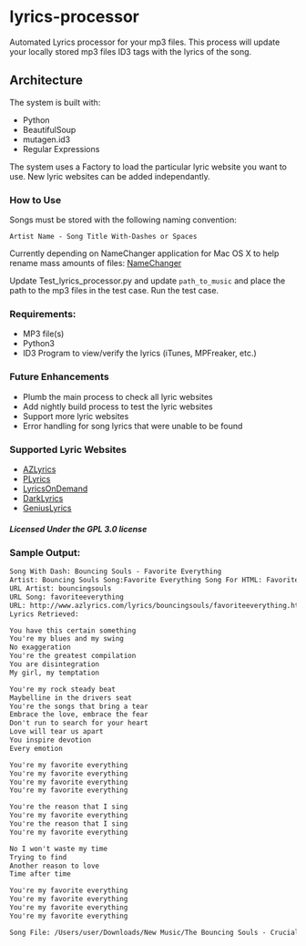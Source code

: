 # lyrics-processor
Automated Lyrics processor for your mp3 files.  This process will update your locally stored mp3 files ID3 tags with the lyrics of the song.

## Architecture
The system is built with:
- Python
- BeautifulSoup
- mutagen.id3
- Regular Expressions

The system uses a Factory to load the particular lyric website you want to use.
New lyric websites can be added independantly.

### How to Use
Songs must be stored with the following naming convention:

```Artist Name - Song Title With-Dashes or Spaces```

Currently depending on NameChanger application for Mac OS X to help rename mass amounts of files:
[NameChanger](https://mrrsoftware.com/namechanger/)

Update Test_lyrics_processor.py and update ```path_to_music``` and place the path to the mp3 files in the test case.
Run the test case.

### Requirements:
- MP3 file(s)
- Python3
- ID3 Program to view/verify the lyrics (iTunes, MPFreaker, etc.)

### Future Enhancements
- Plumb the main process to check all lyric websites
- Add nightly build process to test the lyric websites
- Support more lyric websites
- Error handling for song lyrics that were unable to be found

### Supported Lyric Websites
- [AZLyrics](http://www.azlyrics/com)
- [PLyrics](http://www.plyrics.com)
- [LyricsOnDemand](http://lyricsondemand.com)
- [DarkLyrics](http://www.darklyrics.com)
- [GeniusLyrics](http://www.genius.com)

##### Licensed Under the GPL 3.0 license


### Sample Output:
```5 Bouncing Souls - Favorite Everything.mp3
Song With Dash: Bouncing Souls - Favorite Everything
Artist: Bouncing Souls Song:Favorite Everything Song For HTML: Favorite Everything
URL Artist: bouncingsouls
URL Song: favoriteeverything
URL: http://www.azlyrics.com/lyrics/bouncingsouls/favoriteeverything.html
Lyrics Retrieved: 

You have this certain something
You're my blues and my swing
No exaggeration
You're the greatest compilation
You are disintegration
My girl, my temptation

You're my rock steady beat
Maybelline in the drivers seat
You're the songs that bring a tear
Embrace the love, embrace the fear
Don't run to search for your heart
Love will tear us apart
You inspire devotion
Every emotion

You're my favorite everything
You're my favorite everything
You're my favorite everything
You're my favorite everything

You're the reason that I sing
You're my favorite everything
You're the reason that I sing
You're my favorite everything

No I won't waste my time
Trying to find
Another reason to love
Time after time

You're my favorite everything
You're my favorite everything
You're my favorite everything
You're my favorite everything

Song File: /Users/user/Downloads/New Music/The Bouncing Souls - Crucial Moments (2019)/Bouncing Souls - Favorite Everything.mp3```
